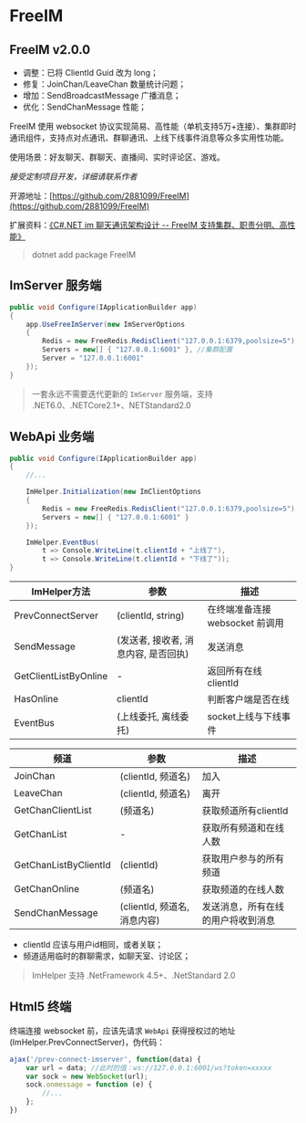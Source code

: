 # FreeIM

## FreeIM v2.0.0

- 调整：已将 ClientId Guid 改为 long；
- 修复：JoinChan/LeaveChan 数量统计问题；
- 增加：SendBroadcastMessage 广播消息；
- 优化：SendChanMessage 性能；

FreeIM 使用 websocket 协议实现简易、高性能（单机支持5万+连接）、集群即时通讯组件，支持点对点通讯、群聊通讯、上线下线事件消息等众多实用性功能。

使用场景：好友聊天、群聊天、直播间、实时评论区、游戏。

*接受定制项目开发，详细请联系作者*

开源地址：[https://github.com/2881099/FreeIM](https://github.com/2881099/FreeIM)

扩展资料：[《C#.NET im 聊天通讯架构设计 -- FreeIM 支持集群、职责分明、高性能》](https://www.cnblogs.com/FreeSql/p/16632727.html)

> dotnet add package FreeIM

## ImServer 服务端

```csharp
public void Configure(IApplicationBuilder app)
{
    app.UseFreeImServer(new ImServerOptions
    {
        Redis = new FreeRedis.RedisClient("127.0.0.1:6379,poolsize=5"),
        Servers = new[] { "127.0.0.1:6001" }, //集群配置
        Server = "127.0.0.1:6001"
    });
}
```
> 一套永远不需要迭代更新的 `ImServer` 服务端，支持 .NET6.0、.NETCore2.1+、NETStandard2.0

## WebApi 业务端

```csharp
public void Configure(IApplicationBuilder app)
{
    //...

    ImHelper.Initialization(new ImClientOptions
    {
        Redis = new FreeRedis.RedisClient("127.0.0.1:6379,poolsize=5"),
        Servers = new[] { "127.0.0.1:6001" }
    });

    ImHelper.EventBus(
        t => Console.WriteLine(t.clientId + "上线了"), 
        t => Console.WriteLine(t.clientId + "下线了"));
}
```

| ImHelper方法 | 参数 | 描述 |
| - | - | - |
| PrevConnectServer | (clientId, string) | 在终端准备连接 websocket 前调用 |
| SendMessage | (发送者, 接收者, 消息内容, 是否回执) | 发送消息 |
| GetClientListByOnline | - | 返回所有在线clientId |
| HasOnline | clientId | 判断客户端是否在线 |
| EventBus | (上线委托, 离线委托) | socket上线与下线事件 |

| 频道 | 参数 | 描述 |
| - | - | - |
| JoinChan | (clientId, 频道名) | 加入 |
| LeaveChan | (clientId, 频道名) | 离开 |
| GetChanClientList | (频道名) | 获取频道所有clientId |
| GetChanList | - | 获取所有频道和在线人数 |
| GetChanListByClientId | (clientId) | 获取用户参与的所有频道 |
| GetChanOnline | (频道名) | 获取频道的在线人数 |
| SendChanMessage | (clientId, 频道名, 消息内容) | 发送消息，所有在线的用户将收到消息 |

- clientId 应该与用户id相同，或者关联；
- 频道适用临时的群聊需求，如聊天室、讨论区；

> ImHelper 支持 .NetFramework 4.5+、.NetStandard 2.0

## Html5 终端

终端连接 websocket 前，应该先请求 `WebApi` 获得授权过的地址(ImHelper.PrevConnectServer)，伪代码：

```javascript
ajax('/prev-connect-imserver', function(data) {
    var url = data; //此时的值：ws://127.0.0.1:6001/ws?token=xxxxx
    var sock = new WebSocket(url);
    sock.onmessage = function (e) {
        //...
    };
})
```
